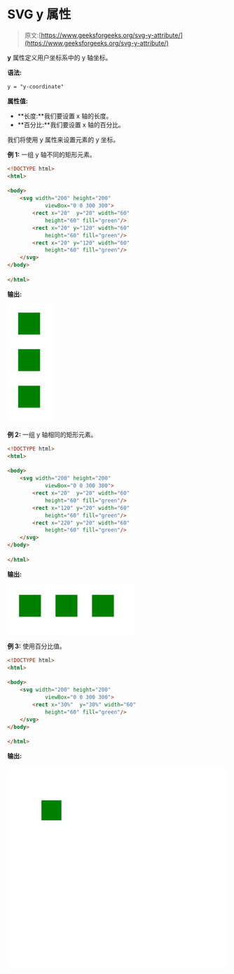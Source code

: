 # SVG y 属性

> 原文:[https://www.geeksforgeeks.org/svg-y-attribute/](https://www.geeksforgeeks.org/svg-y-attribute/)

**y** 属性定义用户坐标系中的 y 轴坐标。

**语法:**

```html
y = "y-coordinate"
```

**属性值:**

*   **长度:**我们要设置 x 轴的长度。
*   **百分比:**我们要设置 x 轴的百分比。

我们将使用 y 属性来设置元素的 y 坐标。

**例 1:** 一组 y 轴不同的矩形元素。

```html
<!DOCTYPE html> 
<html> 

<body> 
    <svg width="200" height="200" 
            viewBox="0 0 300 300"> 
        <rect x="20"  y="20" width="60" 
            height="60" fill="green"/>
        <rect x="20" y="120" width="60" 
            height="60" fill="green"/>
        <rect x="20" y="120" width="60" 
            height="60" fill="green"/> 
    </svg> 
</body> 

</html>
```

**输出:**

![](img/aeaad7956082ded6e77856e8ec605fe2.png)

**例 2:** 一组 y 轴相同的矩形元素。

```html
<!DOCTYPE html> 
<html> 

<body> 
    <svg width="200" height="200" 
            viewBox="0 0 300 300"> 
        <rect x="20"  y="20" width="60" 
            height="60" fill="green"/>
        <rect x="120" y="20" width="60" 
            height="60" fill="green"/>
        <rect x="220" y="20" width="60" 
            height="60" fill="green"/> 
    </svg> 
</body> 

</html> 
```

**输出:**

![](img/64ac0090efd45400838847ef494bc019.png)

**例 3:** 使用百分比值。

```html
<!DOCTYPE html> 
<html> 

<body> 
    <svg width="200" height="200" 
            viewBox="0 0 300 300"> 
        <rect x="30%"  y="30%" width="60" 
            height="60" fill="green"/>
    </svg> 
</body> 

</html>
```

**输出:**

![](img/7f39bce0d731f18763cdacf9705d8488.png)